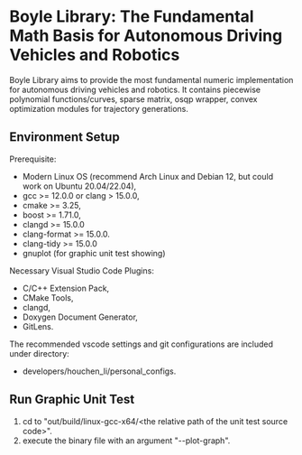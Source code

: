# Boyle Library: The Fundamental Math Basis for Autonomous Driving Vehicles and Robotics

Boyle Library aims to provide the most fundamental numeric implementation for autonomous driving vehicles and robotics. It contains piecewise polynomial functions/curves, sparse matrix, osqp wrapper, convex optimization modules for trajectory generations.

## Environment Setup

Prerequisite:

* Modern Linux OS (recommend Arch Linux and Debian 12, but could work on Ubuntu 20.04/22.04),
* gcc >= 12.0.0 or clang > 15.0.0,
* cmake >= 3.25,
* boost >= 1.71.0,
* clangd >= 15.0.0
* clang-format >= 15.0.0.
* clang-tidy >= 15.0.0
* gnuplot (for graphic unit test showing)

Necessary Visual Studio Code Plugins:

* C/C++ Extension Pack,
* CMake Tools,
* clangd,
* Doxygen Document Generator,
* GitLens.

The recommended vscode settings and git configurations are included under directory:

* developers/houchen_li/personal_configs.

## Run Graphic Unit Test

1. cd to "out/build/linux-gcc-x64/\<the relative path of the unit test source code\>".
2. execute the binary file with an argument "--plot-graph".

